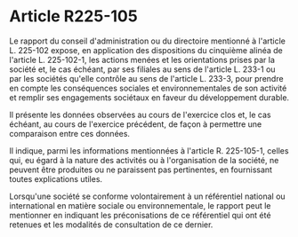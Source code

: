 # Article R225-105

Le rapport du conseil d'administration ou du directoire mentionné à l'article L. 225-102 expose, en application des dispositions du cinquième alinéa de l'article L. 225-102-1, les actions menées et les orientations prises par la société et, le cas échéant, par ses filiales au sens de l'article L. 233-1 ou par les sociétés qu'elle contrôle au sens de l'article L. 233-3, pour prendre en compte les conséquences sociales et environnementales de son activité et remplir ses engagements sociétaux en faveur du développement durable.

Il présente les données observées au cours de l'exercice clos et, le cas échéant, au cours de l'exercice précédent, de façon à permettre une comparaison entre ces données.

Il indique, parmi les informations mentionnées à l'article R. 225-105-1, celles qui, eu égard à la nature des activités ou à l'organisation de la société, ne peuvent être produites ou ne paraissent pas pertinentes, en fournissant toutes explications utiles.

Lorsqu'une société se conforme volontairement à un référentiel national ou international en matière sociale ou environnementale, le rapport peut le mentionner en indiquant les préconisations de ce référentiel qui ont été retenues et les modalités de consultation de ce dernier.
